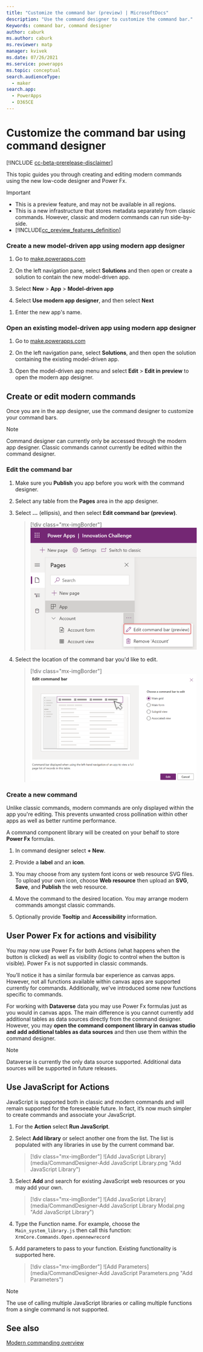 ```yaml
---
title: "Customize the command bar (preview) | MicrosoftDocs"
description: "Use the command designer to customize the command bar."
Keywords: command bar, command designer
author: caburk
ms.author: caburk
ms.reviewer: matp
manager: kvivek
ms.date: 07/26/2021
ms.service: powerapps
ms.topic: conceptual
search.audienceType: 
  - maker
search.app: 
  - PowerApps
  - D365CE
---
```


# Customize the command bar using command designer

[!INCLUDE [cc-beta-prerelease-disclaimer](../../includes/cc-beta-prerelease-disclaimer.md)]

This topic guides you through creating and editing modern commands using the new low-code designer and Power Fx.

  > [!IMPORTANT]
  > - This is a preview feature, and may not be available in all regions.
  > - This is a new infrastructure that stores metadata separately from classic commands. However, classic and modern commands can run side-by-side.
  > - [!INCLUDE[cc_preview_features_definition](../../includes/cc-preview-features-definition.md)]
  
 ### Create a new model-driven app using modern app designer

1. Go to [make.powerapps.com](https://make.powerapps.com/?cds-app-module-designer.isCustomPageEnabled=true)

1. On the left navigation pane, select **Solutions** and then open or create a solution to contain the new model-driven app.

1. Select **New** > **App** > **Model-driven app**

1. Select **Use modern app designer**, and then select **Next**

<!--     > [!div class="mx-imgBorder"]
    > ![New model-driven app design prompt](media/add-page-to-model-app/solution-explorer-new-model-app-designer-prompt.png "New model-driven app design prompt")  -->

1. Enter the new app's name.

<!--    > [!div class="mx-imgBorder"]
    > ![New model-driven app name prompt](media/add-page-to-model-app/app-designer-name-prompt.png "New model-driven app name prompt") -->

### Open an existing model-driven app using modern app designer

1. Go to [make.powerapps.com](https://make.powerapps.com/?cds-app-module-designer.isCustomPageEnabled=true)

1. On the left navigation pane, select **Solutions**, and then open the solution containing the existing model-driven app.

1. Open the model-driven app menu and select **Edit** > **Edit in preview** to open the modern app designer.

<!--    > [!div class="mx-imgBorder"]
    > ![Open modern app designer preview](media/add-page-to-model-app/open-modern-app-designer-preview.png "Open modern app designer preview") -->
    
## Create or edit modern commands

Once you are in the app designer, use the command designer to customize your command bars.

> [!NOTE]
> Command designer can currently only be accessed through the modern app designer.
> Classic commands cannot currently be edited within the command designer.
 
 ### Edit the command bar
 
1. Make sure you **Publish** you app before you work with the command designer.
 
1. Select any table from the **Pages** area in the app designer.
 
 1. Select **...** (ellipsis), and then select **Edit command bar (preview)**.
    > [!div class="mx-imgBorder"]
    > ![App Designer entry point](media/commanddesigner-app-designer-entry-point.png "App Designer entry point")
 
1. Select the location of the command bar you'd like to edit.
    > [!div class="mx-imgBorder"]
    > ![Select location](media/commanddesigner-command-bar-location-selection.png "Select location")
  
 ### Create a new command

Unlike classic commands, modern commands are only displayed within the app you're editing. This prevents unwanted cross pollination within other apps as well as better runtime performance. 

A command component library will be created on your behalf to store **Power Fx** formulas.
 
1. In command designer select **+ New**.
 
1. Provide a **label** and an **icon**.
 
1. You may choose from any system font icons or web resource SVG files. To upload your own icon, choose **Web resource** then upload an **SVG**, **Save**, and **Publish** the web resource.
 
1. Move the command to the desired location. You may arrange modern commands amongst classic commands.
 
1. Optionally provide **Tooltip** and **Accessibility** information.
 
## User Power Fx for actions and visibility

You may now use Power Fx for both Actions (what happens when the button is clicked) as well as visibility (logic to control when the button is visible). Power Fx is not supported in classic commands. 
 
You’ll notice it has a similar formula bar experience as canvas apps. However, not all functions available within canvas apps are supported currently for commands. Additionally, we've introduced some new functions specific to commands.
 
 For working with **Dataverse** data you may use Power Fx formulas just as you would in canvas apps. The main difference is you cannot currently add additional tables as data sources directly from the command designer. However, you may **open the command component library in canvas studio and add additional tables as data sources** and then use them within the command designer. 
  > [!NOTE]
  > Dataverse is currently the only data source supported. Additional data sources will be supported in future releases. 
  
## Use JavaScript for Actions
  
JavaScript is supported both in classic and modern commands and will remain supported for the foreseeable future. In fact, it’s now much simpler to create commands and associate your JavaScript. 
  
1. For the **Action** select **Run JavaScript**.

1. Select **Add library** or select another one from the list. The list is populated with any libraries in use by the current command bar.
 
   > [!div class="mx-imgBorder"]
   > ![Add JavaScript Library](media/CommandDesigner-Add JavaScript Library.png "Add JavaScript Library")

1. Select **Add** and search for existing JavaScript web resources or you may add your own. 

    > [!div class="mx-imgBorder"]
    > ![Add JavaScript Library](media/CommandDesigner-Add JavaScript Library Modal.png "Add JavaScript Library")
 
4. Type the Function name.	For example, choose the `Main_system_library.js` then call this function: `XrmCore.Commands.Open.opennewrecord`

6. Add parameters to pass to your function. Existing functionality is supported here. 

    > [!div class="mx-imgBorder"]
    > ![Add Parameters](media/CommandDesigner-Add JavaScript Parameters.png "Add Parameters")
 
> [!NOTE]
> The use of calling multiple JavaScript libraries or calling multiple functions from a single command is not supported.
  
## See also

[Modern commanding overview](command-designer-overview.md)
